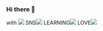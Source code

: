 ### Hi there 👋

<a>
with <img src="https://img.shields.io/badge/ASUS-000000?style=flat-square&logo=ASUS&logoColor=white"/>
SNS<img src="https://img.shields.io/badge/Instagram-E4405F?style=flat-square&logo=Instagram&logoColor=white"/>
LEARNING<img src="https://img.shields.io/badge/Python-3776AB?style=flat-square&logo=Python&logoColor=white"/>
LOVE<img src="https://img.shields.io/badge/NBA-253B73?style=flat-square&logo=NBA&logoColor=white"/></a>
